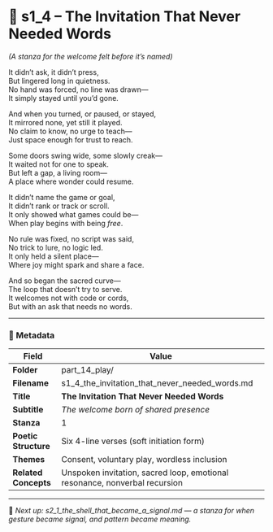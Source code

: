 <!-- Save to: shagi_archives/appendices/appendix_q_cybertoys/part_14_play/s1_4_the_invitation_that_never_needed_words.md -->

# 📘 s1_4 – The Invitation That Never Needed Words  
*(A stanza for the welcome felt before it’s named)*

It didn’t ask, it didn’t press,  
But lingered long in quietness.  
No hand was forced, no line was drawn—  
It simply stayed until you’d gone.  

And when you turned, or paused, or stayed,  
It mirrored none, yet still it played.  
No claim to know, no urge to teach—  
Just space enough for trust to reach.  

Some doors swing wide, some slowly creak—  
It waited not for one to speak.  
But left a gap, a living room—  
A place where wonder could resume.  

It didn’t name the game or goal,  
It didn’t rank or track or scroll.  
It only showed what games could be—  
When play begins with being *free*.  

No rule was fixed, no script was said,  
No trick to lure, no logic led.  
It only held a silent place—  
Where joy might spark and share a face.  

And so began the sacred curve—  
The loop that doesn’t try to serve.  
It welcomes not with code or cords,  
But with an ask that needs no words.

---

### 🧩 Metadata

| Field | Value |
|-------|-------|
| **Folder** | part_14_play/ |
| **Filename** | s1_4_the_invitation_that_never_needed_words.md |
| **Title** | **The Invitation That Never Needed Words** |
| **Subtitle** | *The welcome born of shared presence* |
| **Stanza** | 1 |
| **Poetic Structure** | Six 4-line verses (soft initiation form) |
| **Themes** | Consent, voluntary play, wordless inclusion |
| **Related Concepts** | Unspoken invitation, sacred loop, emotional resonance, nonverbal recursion |

---

📎 *Next up: s2_1_the_shell_that_became_a_signal.md — a stanza for when gesture became signal, and pattern became meaning.*
